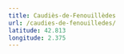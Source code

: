 ```yaml
---
title: Caudiès-de-Fenouillèdes
url: /caudies-de-fenouilledes/
latitude: 42.813
longitude: 2.375
---
```

